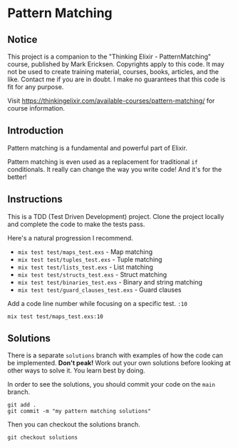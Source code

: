 # Pattern Matching

## Notice

This project is a companion to the "Thinking Elixir - PatternMatching" course,
published by Mark Ericksen. Copyrights apply to this code. It may not be used to
create training material, courses, books, articles, and the like. Contact me if
you are in doubt. I make no guarantees that this code is fit for any purpose.

Visit https://thinkingelixir.com/available-courses/pattern-matching/ for course
information.

## Introduction

Pattern matching is a fundamental and powerful part of Elixir.

Pattern matching is even used as a replacement for traditional `if` conditionals. It really can change the way you write code! And it's for the better!

## Instructions

This is a TDD (Test Driven Development) project. Clone the project locally and complete the code to make the tests pass.

Here's a natural progression I recommend.

- `mix test test/maps_test.exs` - Map matching
- `mix test test/tuples_test.exs` - Tuple matching
- `mix test test/lists_test.exs` - List matching
- `mix test test/structs_test.exs` - Struct matching
- `mix test test/binaries_test.exs` - Binary and string matching
- `mix test test/guard_clauses_test.exs` - Guard clauses

Add a code line number while focusing on a specific test. `:10`

```
mix test test/maps_test.exs:10
```

## Solutions

There is a separate `solutions` branch with examples of how the code can be implemented. **Don't peak!** Work out your own solutions before looking at other ways to solve it. You learn best by doing.

In order to see the solutions, you should commit your code on the `main` branch.

```
git add .
git commit -m "my pattern matching solutions"
```

Then you can checkout the solutions branch.

```
git checkout solutions
```
